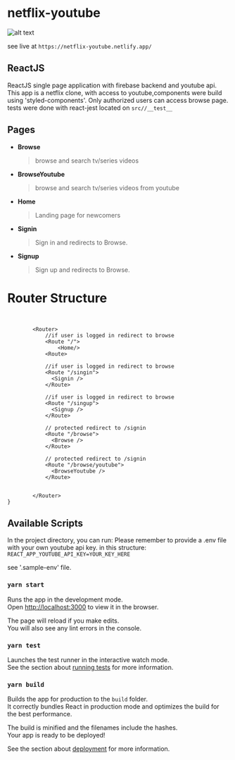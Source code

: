 # netflix-youtube

![alt text](https://i.ibb.co/F02MG0r/netflix-youtube-netlify-app.png)

see live at `https://netflix-youtube.netlify.app/`

## ReactJS

ReactJS single page application with firebase backend and youtube api.
This app is a netflix clone, with access to youtube,components were build using 'styled-components'.
Only authorized users can access browse page.
tests were done with react-jest located on `src//__test__`

## **Pages**

- **Browse**

  > browse and search tv/series videos

- **BrowseYoutube**

  > browse and search tv/series videos from youtube

- **Home**
  > Landing page for newcomers

* **Signin**

  > Sign in and redirects to Browse.

* **Signup**
  > Sign up and redirects to Browse.

# Router Structure

```


        <Router>
            //if user is logged in redirect to browse
            <Route "/">
                <Home/>
            <Route>

            //if user is logged in redirect to browse
            <Route "/singin">
              <Signin />
            </Route>

            //if user is logged in redirect to browse
            <Route "/singup">
              <Signup />
            </Route>

            // protected redirect to /signin
            <Route "/browse">
              <Browse />
            </Route>

            // protected redirect to /signin
            <Route "/browse/youtube">
              <BrowseYoutube />
            </Route>


        </Router>
}
```

<!-- ## Card Object Description -->

## Available Scripts

In the project directory, you can run:
Please remember to provide a .env file with your own youtube api key.
in this structure:
`REACT_APP_YOUTUBE_API_KEY=YOUR_KEY_HERE`

see '.sample-env' file.

### `yarn start`

Runs the app in the development mode.<br />
Open [http://localhost:3000](http://localhost:3000) to view it in the browser.

The page will reload if you make edits.<br />
You will also see any lint errors in the console.

### `yarn test`

Launches the test runner in the interactive watch mode.<br />
See the section about [running tests](https://facebook.github.io/create-react-app/docs/running-tests) for more information.

### `yarn build`

Builds the app for production to the `build` folder.<br />
It correctly bundles React in production mode and optimizes the build for the best performance.

The build is minified and the filenames include the hashes.<br />
Your app is ready to be deployed!

See the section about [deployment](https://facebook.github.io/create-react-app/docs/deployment) for more information.

